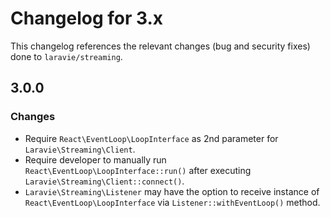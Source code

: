 # Changelog for 3.x

This changelog references the relevant changes (bug and security fixes) done to `laravie/streaming`.

## 3.0.0

### Changes

* Require `React\EventLoop\LoopInterface` as 2nd parameter for `Laravie\Streaming\Client`.
* Require developer to manually run `React\EventLoop\LoopInterface::run()` after executing `Laravie\Streaming\Client::connect()`.
* `Laravie\Streaming\Listener` may have the option to receive instance of `React\EventLoop\LoopInterface` via `Listener::withEventLoop()` method.
